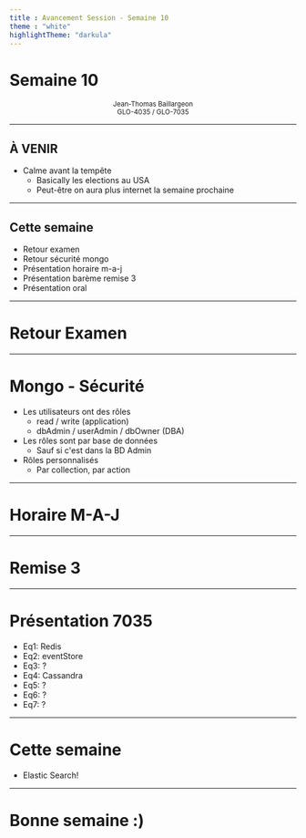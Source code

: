 ```yaml
---
title : Avancement Session - Semaine 10
theme : "white" 
highlightTheme: "darkula"
---
```


# Semaine 10

<small><div align=center>Jean-Thomas Baillargeon</small>   
<small>GLO-4035 / GLO-7035</small>  </div>

---

## À VENIR

* Calme avant la tempête
  * Basically les elections au USA
  * Peut-être on aura plus internet la semaine prochaine

---

## Cette semaine

* Retour examen
* Retour sécurité mongo
* Présentation horaire m-a-j
* Présentation barème remise 3
* Présentation oral 

---

# Retour Examen

---

# Mongo - Sécurité 
  * Les utilisateurs ont des rôles
    * read / write (application)
    * dbAdmin / userAdmin / dbOwner (DBA)
  * Les rôles sont par base de données
    * Sauf si c'est dans la BD Admin
  * Rôles personnalisés
    * Par collection, par action

---

# Horaire M-A-J

---

# Remise 3

---

# Présentation 7035

  * Eq1: Redis
  * Eq2: eventStore
  * Eq3: ?
  * Eq4: Cassandra
  * Eq5: ?
  * Eq6: ?
  * Eq7: ?

---

  # Cette semaine

  * Elastic Search!

---

  # Bonne semaine :)